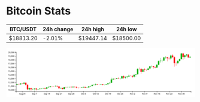 # Bitcoin Stats

BTC/USDT|24h change|24h high|24h low|
|---|---|---|---|
|$18813.20|-2.01%|$19447.14|$18500.00|

<img src="./chart.svg">
